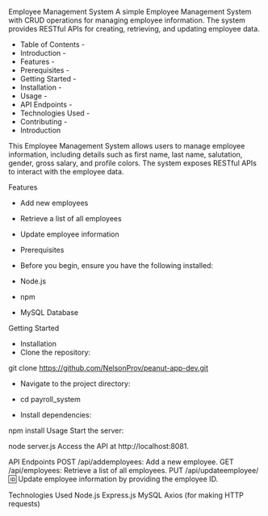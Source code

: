 Employee Management System
A simple Employee Management System with CRUD operations for managing employee information. 
The system provides RESTful APIs for creating, retrieving, and updating employee data.




- Table of Contents -
- Introduction -
- Features -
- Prerequisites -
- Getting Started -
- Installation -
- Usage -
- API Endpoints -
- Technologies Used -
- Contributing -
- Introduction


This Employee Management System allows users to manage employee information, including details such as first name, 
last name, salutation, gender, gross salary, and profile colors. The system exposes RESTful APIs to interact with the employee data.

Features
- Add new employees
- Retrieve a list of all employees
- Update employee information
- Prerequisites
- Before you begin, ensure you have the following installed:

- Node.js
- npm
- MySQL Database


Getting Started
- Installation
- Clone the repository:


git clone https://github.com/NelsonProv/peanut-app-dev.git

- Navigate to the project directory:


- cd payroll_system
- Install dependencies:


npm install
Usage
Start the server:


node server.js
Access the API at http://localhost:8081.

API Endpoints
POST /api/addemployees: Add a new employee.
GET /api/employees: Retrieve a list of all employees.
PUT /api/updateemployee/:id: Update employee information by providing the employee ID.

Technologies Used
Node.js
Express.js
MySQL
Axios (for making HTTP requests)



